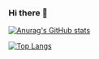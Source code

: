 ### Hi there 👋

[![Anurag's GitHub stats](https://github-readme-stats.vercel.app/api?username=GBLDuarte&theme=yeblu)](https://github.com/anuraghazra/github-readme-stats)

[![Top Langs](https://github-readme-stats.vercel.app/api/top-langs/?username=GBLDuarte&theme=yeblu&layout=compact)](https://github.com/anuraghazra/github-readme-stats)

<!--
**GBLDuarte/GBLDuarte** is a ✨ _special_ ✨ repository because its `README.md` (this file) appears on your GitHub profile.

Here are some ideas to get you started:

- 🔭 I’m currently working on ...
- 🌱 I’m currently learning ...
- 👯 I’m looking to collaborate on ...
- 🤔 I’m looking for help with ...
- 💬 Ask me about ...
- 📫 How to reach me: ...
- 😄 Pronouns: ...
- ⚡ Fun fact: ...
-->
